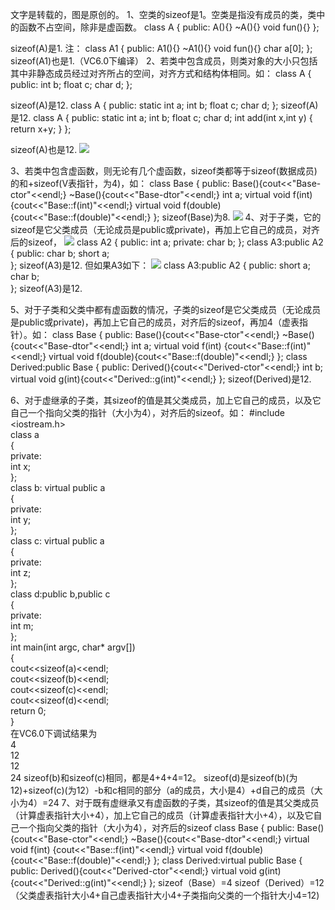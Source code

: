文字是转载的，图是原创的。
1、空类的sizeof是1。空类是指没有成员的类，类中的函数不占空间，除非是虚函数。
class A
{
       public:
       A(){}
       ~A(){}
       void fun(){}
};

sizeof(A)是1.
注：
class A1
{
 public:
     A1(){}
     ~A1(){}
     void fun(){}
     char a[0];
};
sizeof(A1)也是1.（VC6.0下编译）
2、若类中包含成员，则类对象的大小只包括其中非静态成员经过对齐所占的空间，对齐方式和结构体相同。如：
class A
{
public:
    int b;
    float c;
    char d;
};

sizeof(A)是12.
class A
{
public:
    static int a;
    int b;
    float c;
    char d;
};
sizeof(A)是12.
class A
{
public:
	static int a;
	int b;
	float c;
	char d;
	int add(int x,int y)
	{
		return x+y;
	}
};

sizeof(A)也是12.
![](http://img.my.csdn.net/uploads/201212/21/1356092197_6948.jpg)
 
3、若类中包含虚函数，则无论有几个虚函数，sizeof类都等于sizeof(数据成员)的和+sizeof(V表指针，为4)，如：
class Base
{
      public:
             Base(){cout<<"Base-ctor"<<endl;}
             ~Base(){cout<<"Base-dtor"<<endl;}
             int a;
             virtual void f(int) {cout<<"Base::f(int)"<<endl;}
             virtual void f(double){cout<<"Base::f(double)"<<endl;}
};
sizeof(Base)为8.
![](http://img.my.csdn.net/uploads/201212/21/1356092419_1293.jpg) 
4、对于子类，它的sizeof是它父类成员（无论成员是public或private)，再加上它自己的成员，对齐后的sizeof，
![](http://img.my.csdn.net/uploads/201212/21/1356093064_2665.jpg)
class A2
{
      public:
             int a;
      private:
              char b;
};
class A3:public A2
{
      public:
             char b;
             short a;             
};
sizeof(A3)是12. 但如果A3如下：
![](http://img.my.csdn.net/uploads/201212/21/1356093149_6349.jpg)
class A3:public A2
{
      public:
             short a;  
             char b;           
};
sizeof(A3)是12.
 
5、对于子类和父类中都有虚函数的情况，子类的sizeof是它父类成员（无论成员是public或private)，再加上它自己的成员，对齐后的sizeof，再加4（虚表指针）。如：
class Base
{
      public:
             Base(){cout<<"Base-ctor"<<endl;}
             ~Base(){cout<<"Base-dtor"<<endl;}
             int a;
             virtual void f(int) {cout<<"Base::f(int)"<<endl;}
             virtual void f(double){cout<<"Base::f(double)"<<endl;}
};
class Derived:public Base
{
  public:
         Derived(){cout<<"Derived-ctor"<<endl;}
         int b;
         virtual void g(int){cout<<"Derived::g(int)"<<endl;}
};
sizeof(Derived)是12.
 
6、对于虚继承的子类，其sizeof的值是其父类成员，加上它自己的成员，以及它自己一个指向父类的指针（大小为4），对齐后的sizeof。如：
#include   <iostream.h>   
class   a   
{   
private:   
	int   x;   
};   
class   b:   virtual   public   a   
{   
private:   
	int   y;   
};   
class   c:   virtual   public   a   
{   
private:   
	int   z;   
};   
class   d:public   b,public   c   
{   
private:   
	int   m;   
};   
int   main(int   argc,   char*   argv[])   
{   
	cout<<sizeof(a)<<endl;   
	cout<<sizeof(b)<<endl;   
	cout<<sizeof(c)<<endl;   
	cout<<sizeof(d)<<endl;   
	return   0;   
}   
    在VC6.0下调试结果为   
  4   
  12   
  12   
  24
sizeof(b)和sizeof(c)相同，都是4+4+4=12。
sizeof(d)是sizeof(b)(为12)+sizeof(c)(为12）-b和c相同的部分（a的成员，大小是4）+d自己的成员（大小为4）=24
7、对于既有虚继承又有虚函数的子类，其sizeof的值是其父类成员（计算虚表指针大小+4），加上它自己的成员（计算虚表指针大小+4），以及它自己一个指向父类的指针（大小为4），对齐后的sizeof
class Base
{
public:
	Base(){cout<<"Base-ctor"<<endl;}
	~Base(){cout<<"Base-dtor"<<endl;}
	virtual void f(int) {cout<<"Base::f(int)"<<endl;}
	virtual void f(double){cout<<"Base::f(double)"<<endl;}
};
class Derived:virtual public Base
{
public:
	Derived(){cout<<"Derived-ctor"<<endl;}
	virtual void g(int){cout<<"Derived::g(int)"<<endl;}
};
sizeof（Base）=4
sizeof（Derived）=12 （父类虚表指针大小4+自己虚表指针大小4+子类指向父类的一个指针大小4=12)